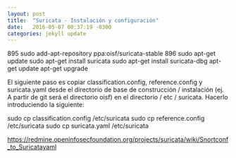 ```yaml
---
layout: post
title:  "Suricata - Instalación y configuración"
date:   2016-05-07 00:37:19 -0300
categories: jekyll update
---
```


 895  sudo add-apt-repository ppa:oisf/suricata-stable
 896  sudo apt-get update
 sudo apt-get install suricata
 sudo apt-get install suricata-dbg
 apt-get update
 apt-get upgrade

 El siguiente paso es copiar classification.config, reference.config y suricata.yaml desde el directorio de base de construcción / instalación (ej. A partir de git será el directorio oisf) en el directorio / etc / suricata. Hacerlo introduciendo la siguiente:

 sudo cp classification.config /etc/suricata
 sudo cp reference.config /etc/suricata
 sudo cp suricata.yaml /etc/suricata

 https://redmine.openinfosecfoundation.org/projects/suricata/wiki/Snortconf_to_Suricatayaml
